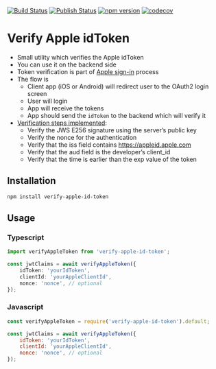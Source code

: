[![Build Status](https://github.com/stefan-prokop-cz/verify-apple-id-token/workflows/Build/badge.svg)](https://github.com/stefan-prokop-cz/verify-apple-id-token/actions)
[![Publish Status](https://github.com/stefan-prokop-cz/verify-apple-id-token/workflows/Publish/badge.svg)](https://github.com/stefan-prokop-cz/verify-apple-id-token/actions)
[![npm version](https://img.shields.io/npm/v/verify-apple-id-token)](https://www.npmjs.com/package/verify-apple-id-token)
[![codecov](https://codecov.io/gh/stefan-prokop-cz/verify-apple-id-token/branch/master/graph/badge.svg?token=TD7C0Z3YA6)](https://codecov.io/gh/stefan-prokop-cz/verify-apple-id-token)

# Verify Apple idToken

- Small utility which verifies the Apple idToken
- You can use it on the backend side
- Token verification is part of [Apple sign-in](https://developer.apple.com/documentation/signinwithapplerestapi) process
- The flow is
    - Client app (iOS or Android) will redirect user to the OAuth2 login screen
    - User will login
    - App will receive the tokens
    - App should send the `idToken` to the backend which will verify it
- [Verification steps implemented](https://developer.apple.com/documentation/sign_in_with_apple/sign_in_with_apple_rest_api/verifying_a_user):
    - Verify the JWS E256 signature using the server’s public key
    - Verify the nonce for the authentication
    - Verify that the iss field contains https://appleid.apple.com
    - Verify that the aud field is the developer’s client_id
    - Verify that the time is earlier than the exp value of the token

## Installation
```bash
npm install verify-apple-id-token
```

## Usage
### Typescript
```typescript
import verifyAppleToken from 'verify-apple-id-token';

const jwtClaims = await verifyAppleToken({
    idToken: 'yourIdToken',
    clientId: 'yourAppleClientId',
    nonce: 'nonce', // optional
});
```

### Javascript
```javascript
const verifyAppleToken = require('verify-apple-id-token').default;

const jwtClaims = await verifyAppleToken({
    idToken: 'yourIdToken',
    clientId: 'yourAppleClientId',
    nonce: 'nonce', // optional
});
```

